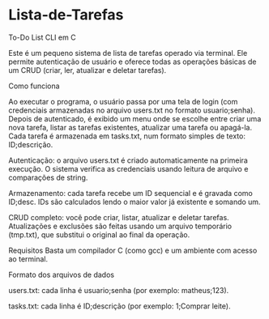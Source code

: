 # Lista-de-Tarefas
To-Do List CLI em C

Este é um pequeno sistema de lista de tarefas operado via terminal.
Ele permite autenticação de usuário e oferece todas as operações básicas de um CRUD (criar, ler, atualizar e deletar tarefas).

Como funciona

Ao executar o programa, o usuário passa por uma tela de login (com credenciais armazenadas no arquivo users.txt no formato usuario;senha).
Depois de autenticado, é exibido um menu onde se escolhe entre criar uma nova tarefa, listar as tarefas existentes, atualizar uma tarefa ou apagá-la.
Cada tarefa é armazenada em tasks.txt, num formato simples de texto: ID;descrição.

Autenticação: o arquivo users.txt é criado automaticamente na primeira execução. O sistema verifica as credenciais usando leitura de arquivo e comparações de string.

Armazenamento: cada tarefa recebe um ID sequencial e é gravada como ID;desc. IDs são calculados lendo o maior valor já existente e somando um.

CRUD completo: você pode criar, listar, atualizar e deletar tarefas. Atualizações e exclusões são feitas usando um arquivo temporário (tmp.txt), que substitui o original ao final da operação.

Requisitos
Basta um compilador C (como gcc) e um ambiente com acesso ao terminal.

Formato dos arquivos de dados

users.txt: cada linha é usuario;senha (por exemplo: matheus;123).

tasks.txt: cada linha é ID;descrição (por exemplo: 1;Comprar leite).
